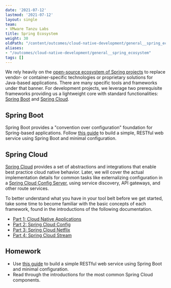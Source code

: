 ```yaml
---
date: '2021-07-12'
lastmod: '2021-07-12'
layout: single
team:
- VMware Tanzu Labs
title: Spring Ecosystem
weight: 30
oldPath: "/content/outcomes/cloud-native-development/general__spring_ecosystem.md"
aliases:
- "/outcomes/cloud-native-development/general__spring_ecosystem"
tags: []
---
```


We rely heavily on the [open-source ecosystem of Spring projects](https://spring.io/) to replace vendor- or container-specific technologies or proprietary solutions for Java-based applications. There are many specific tools and frameworks under that banner. For development projects, we leverage two prerequisite frameworks providing us a lightweight core with standard functionalities: [Spring Boot](https://spring.io/projects/spring-boot) and [Spring Cloud](http://projects.spring.io/spring-cloud/).

## Spring Boot

Spring Boot provides a "convention over configuration" foundation for Spring-based applications. Follow [this guide](https://spring.io/guides/gs/spring-boot/) to build a simple, RESTful web service using Spring Boot and minimal configuration.

## Spring Cloud

[Spring Cloud](http://projects.spring.io/spring-cloud/) provides a set of abstractions and integrations that enable best practice cloud native behavior. Later, we will cover the actual implementation details for common tasks like externalizing configuration in a [Spring Cloud Config Server](https://cloud.spring.io/spring-cloud-config/reference/html/#_spring_cloud_config_server), using service discovery, API gateways, and other route services.

To better understand what you have in your tool belt before we get started, take some time to become familiar with the basic concepts of each framework, found in the introductions of the following documentation.

* [Part 1: Cloud Native Applications](https://cloud.spring.io/spring-cloud-static/spring-cloud.html#_cloud_native_applications)
* [Part 2: Spring Cloud Config](https://cloud.spring.io/spring-cloud-static/spring-cloud.html#_spring_cloud_config)
* [Part 3: Spring Cloud Netflix](https://cloud.spring.io/spring-cloud-static/spring-cloud.html#_spring_cloud_netflix) 
* [Part 4: Spring Cloud Stream](https://cloud.spring.io/spring-cloud-static/spring-cloud.html#_spring_cloud_stream)

## Homework

- Use [this guide](https://spring.io/guides/gs/spring-boot/) to build a simple RESTful web service using Spring Boot and minimal configuration.
- Read through the introductions for the most common Spring Cloud components.